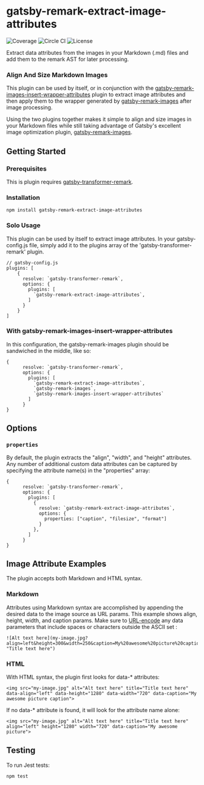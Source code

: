 # gatsby-remark-extract-image-attributes

![Coverage](https://img.shields.io/badge/coverage-100%25-brightgreen) ![Circle CI](https://img.shields.io/badge/build-passing-brightgreen) ![License](https://img.shields.io/badge/license-MIT-blue)

Extract data attributes from the images in your Markdown (.md) files and add them to the remark AST for later processing.

### Align And Size Markdown Images
This plugin can be used by itself, or in conjunction with the [gatsby-remark-images-insert-wrapper-attributes](https://github.com/newsproutsmedia/gatsby-remark-images-insert-wrapper-attributes) plugin to extract image attributes and then apply them to the wrapper generated by [gatsby-remark-images](https://github.com/gatsbyjs/gatsby/tree/master/packages/gatsby-remark-images) after image processing.

Using the two plugins together makes it simple to align and size images in your Markdown files while still taking advantage of Gatsby's excellent image optimization plugin, [gatsby-remark-images](https://github.com/gatsbyjs/gatsby/tree/master/packages/gatsby-remark-images).

## Getting Started

### Prerequisites
This is plugin requires [gatsby-transformer-remark](https://github.com/gatsbyjs/gatsby/tree/master/packages/gatsby-transformer-remark). 

### Installation
```
npm install gatsby-remark-extract-image-attributes
```

### Solo Usage

This plugin can be used by itself to extract image attributes. In your gatsby-config.js file, simply add it to the plugins array of the 'gatsby-transformer-remark' plugin.
```
// gatsby-config.js
plugins: [
    {
      resolve: `gatsby-transformer-remark`,
      options: {
        plugins: [
          `gatsby-remark-extract-image-attributes`,
        ]
      }
    }
]
```

### With gatsby-remark-images-insert-wrapper-attributes  
In this configuration, the gatsby-remark-images plugin should be sandwiched in the middle, like so: 
``` 
{
      resolve: `gatsby-transformer-remark`,
      options: {
        plugins: [
          `gatsby-remark-extract-image-attributes`,
          `gatsby-remark-images`,
          `gatsby-remark-images-insert-wrapper-attributes`
        ]
      }
}
```

## Options 

### `properties` 
By default, the plugin extracts the "align", "width", and "height" attributes. Any number of additional custom data attributes can be captured by specifying the attribute name(s) in the "properties" array:

```
{
      resolve: `gatsby-transformer-remark`,
      options: {
        plugins: [
          {
            resolve: `gatsby-remark-extract-image-attributes`,
            options: {
              properties: ["caption", "filesize", "format"]
            }
          },
        ]
      }
}

```

## Image Attribute Examples

The plugin accepts both Markdown and HTML syntax.

### Markdown 

Attributes using Markdown syntax are accomplished by appending the desired data to the image source as URL params. This example shows align, height, width, and caption params. Make sure to [URL-encode](https://www.w3schools.com/tags/ref_urlencode.ASP) any data parameters that include spaces or characters outside the ASCII set :

```
![Alt text here](my-image.jpg?align=left&height=300&width=250&caption=My%20awesome%20picture%20caption "Title text here")
```

### HTML

With HTML syntax, the plugin first looks for data-* attributes:

```
<img src="my-image.jpg" alt="Alt text here" title="Title text here" data-align="left" data-height="1280" data-width="720" data-caption="My awesome picture caption">
```

If no data-* attribute is found, it will look for the attribute name alone:

```
<img src="my-image.jpg" alt="Alt text here" title="Title text here" align="left" height="1280" width="720" data-caption="My awesome picture">
```

## Testing

To run Jest tests: 
```
npm test
```
